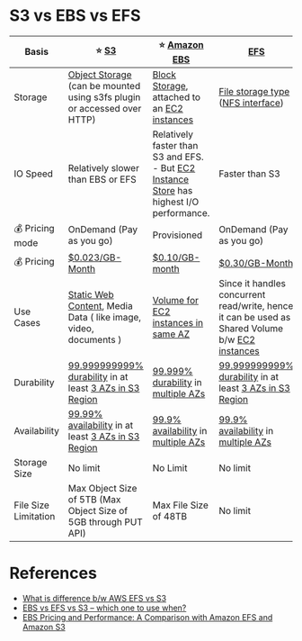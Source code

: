 
# S3 vs EBS vs EFS 

| Basis                   | :star: [S3](3_ObjectStorageS3/Readme.md)                                                                                                                                                    | :star: [Amazon EBS](1_BlockStorageTypes/AmazonEBS/Readme.md)                                                                                                                | [EFS](2_FileStorageTypes/AmazonEFS.md)                                                                                                                                      |
|-------------------------|---------------------------------------------------------------------------------------------------------------------------------------------------------------------------------------------|-----------------------------------------------------------------------------------------------------------------------------------------------------------------------------|-----------------------------------------------------------------------------------------------------------------------------------------------------------------------------|
| Storage                 | [Object Storage](3_ObjectStorageS3) (can be mounted using s3fs plugin or accessed over HTTP)                                                                                                | [Block Storage](1_BlockStorageTypes), attached to an [EC2 instances](../3_ComputeServices/AmazonEC2/Readme.md)                                                              | [File storage type](2_FileStorageTypes) ([NFS interface](Network-Protocol-Support.md))                                                                                      |
| IO Speed                | Relatively slower than EBS or EFS                                                                                                                                                           | Relatively faster than S3 and EFS. <br/>- But [EC2 Instance Store](1_BlockStorageTypes/AmazonEC2InstanceStore.md) has highest I/O performance.                              | Faster than S3                                                                                                                                                              |
| :moneybag: Pricing mode | OnDemand (Pay as you go)                                                                                                                                                                    | Provisioned                                                                                                                                                                 | OnDemand (Pay as you go)                                                                                                                                                    |
| :moneybag: Pricing      | [$0.023/GB-Month](https://aws.amazon.com/s3/pricing/)                                                                                                                                       | [$0.10/GB-month](https://aws.amazon.com/ebs/pricing/)                                                                                                                       | [$0.30/GB-Month](https://aws.amazon.com/efs/pricing/)                                                                                                                       |
| Use Cases               | [Static Web Content](../../0_HLDUseCasesProblems/AWSWebsiteSiteUsingCloudFront&S3.md), Media Data ( like image, video, documents )                                                                                   | [Volume for EC2 instances in same AZ](../3_ComputeServices/AmazonEC2/Readme.md)                                                                                             | Since it handles concurrent read/write, hence it can be used as Shared Volume b/w [EC2 instances](../3_ComputeServices/AmazonEC2/Readme.md)                                 |
| Durability              | [99.999999999% durability](../../3_DatabaseServices/ACIDTransactions/Durability.md) in at least [3 AZs in S3 Region](../AWS-Global-Architecture-Region-AZ.md)                 | [99.999% durability](../../3_DatabaseServices/ACIDTransactions/Durability.md) in [multiple AZs](../AWS-Global-Architecture-Region-AZ.md)                      | [99.999999999% durability](../../3_DatabaseServices/ACIDTransactions/Durability.md) in at least [3 AZs in S3 Region](../AWS-Global-Architecture-Region-AZ.md) |
| Availability            | [99.99% availability](../../7_PropertiesDistributedSystem/Reliability/HighAvailability.md#power-of-9s) in at least [3 AZs in S3 Region](../AWS-Global-Architecture-Region-AZ.md) | [99.9% availability](../../7_PropertiesDistributedSystem/Reliability/HighAvailability.md#power-of-9s) in [multiple AZs](../AWS-Global-Architecture-Region-AZ.md) | [99.9% availability](../../7_PropertiesDistributedSystem/Reliability/HighAvailability.md#power-of-9s) in [multiple AZs](../AWS-Global-Architecture-Region-AZ.md) |
| Storage Size            | No limit                                                                                                                                                                                    | No Limit                                                                                                                                                                    | No limit                                                                                                                                                                    |
| File Size Limitation    | Max Object Size of 5TB (Max Object Size of 5GB through PUT API)                                                                                                                             | Max File Size of 48TB                                                                                                                                                       | No limit                                                                                                                                                                    |

# References
- [What is difference b/w AWS EFS vs S3](https://stackoverflow.com/questions/29573142/what-is-difference-between-aws-efs-and-s3)
- [EBS vs EFS vs S3 – which one to use when?](https://www.justaftermidnight247.com/insights/ebs-efs-and-s3-when-to-use-awss-three-storage-solutions/)
- [EBS Pricing and Performance: A Comparison with Amazon EFS and Amazon S3](https://cloud.netapp.com/blog/ebs-efs-amazons3-best-cloud-storage-system)